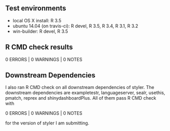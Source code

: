 ## Test environments
* local OS X install: R 3.5
* ubuntu 14.04 (on travis-ci): R devel, R 3.5, R 3.4, R 3.1, R 3.2
* win-builder: R devel, R 3.5 

## R CMD check results

0 ERRORS | 0 WARNINGS | 0 NOTES

## Downstream Dependencies

I also ran R CMD check on all downstream dependencies of styler. The 
downstream dependencies are exampletestr, languageserver, sealr, usethis, 
pmatch, reprex and shinydashboardPlus. All of them pass R CMD check with 

0 ERRORS | 0 WARNINGS | 0 NOTES

for the version of styler I am submitting.
